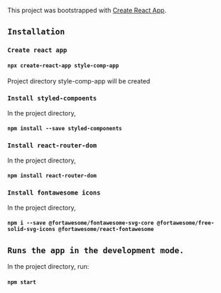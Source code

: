 This project was bootstrapped with [Create React App](https://github.com/facebook/create-react-app).

## `Installation`

### `Create react app`

#### `npx create-react-app style-comp-app`

Project directory style-comp-app will be created

### `Install styled-compoents`

In the project directory,

#### `npm install --save styled-components`

### `Install react-router-dom`

In the project directory,

#### `npm install react-router-dom`

### `Install fontawesome icons`

In the project directory,

#### `npm i --save @fortawesome/fontawesome-svg-core @fortawesome/free-solid-svg-icons @fortawesome/react-fontawesome`

## `Runs the app in the development mode.`

In the project directory, run:

#### `npm start`

